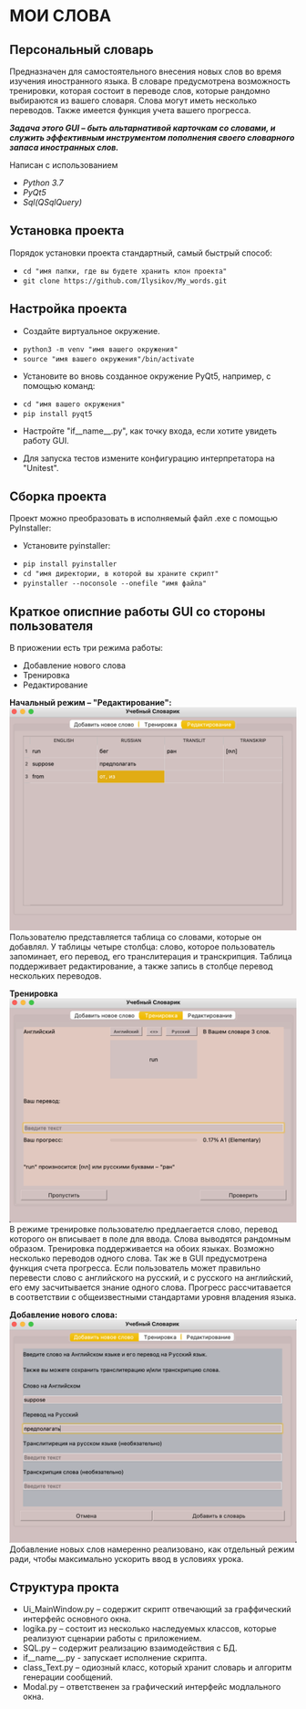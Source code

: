 МОИ СЛОВА
===============================================

Персональный словарь
--------------------
Предназначен для самостоятельного внесения новых слов во время изучения иностранного языка. В словаре предусмотрена
возможность тренировки, которая состоит в переводе слов, которые рандомно выбираются из вашего словаря. Слова могут иметь
несколько переводов. Также имеется функция учета вашего прогресса.


***Задача этого GUI – быть альтарнативой карточкам со словами, и служить эффективным инструментом пополнения своего 
словарного запаса иностранных слов.***



Написан с использованием
* *Python 3.7*
* *PyQt5*
* *Sql(QSqlQuery)*

Установка проекта
-----------------
Порядок установки проекта стандартный, самый быстрый способ:
- `cd "имя папки, где вы будете хранить клон проекта"`
- `git clone https://github.com/Ilysikov/My_words.git`

Настройка проекта
------------------
* Создайте виртуальное окружение. 
- `python3 -m venv "имя вашего окружения"`
- `source "имя вашего окружения"/bin/activate`

* Установите во вновь созданное окружение PyQt5, например, с помощью команд:
- `cd "имя вашего окружения"`
- `pip install pyqt5`

* Настройте "if__name__.py", как точку входа, если хотите увидеть работу GUI. 

* Для запуска тестов измените конфигурацию интерпретатора на "Unitest".

Сборка проекта
--------------
Проект можно преобразовать в исполняемый файл .exe с помощью PyInstaller:
* Установите pyinstaller: 
- `pip install pyinstaller`
- `cd "имя директории, в которой вы храните скрипт"`
- `pyinstaller --noconsole --onefile "имя файла"`

Краткое описпние работы GUI со стороны пользователя
---------------------------------------------------
В приожении есть три режима работы:
* Добавление нового слова
* Тренировка
* Редактирование

**Начальный режим – "Редактирование":**
![редактирование]( https://github.com/Ilysikov/My_words/raw/master/docs/static/redact.png)
Пользователю представляется таблица со словами, которые он добавлял. 
У таблицы четыре столбца: слово, которое пользователь запоминает, его перевод, его транслитерация
и транскрипция. Таблица поддерживает редактирование, а также запись в столбце перевод нескольких переводов.

**Тренировка**
![тренировка](https://github.com/Ilysikov/My_words/raw/master/docs/static/training.png)
В режиме тренировке пользователю предлаегается слово, перевод которого он вписывает в поле для ввода. Слова выводятся
рандомным образом. Тренировка поддерживается на обоих языках. Возможно несколько переводов одного слова. Так же в GUI 
предусмотрена функция счета прогресса. Если пользователь может правильно перевести слово с английского на русский, и с
русского на английский, его ему засчитывается знание одного слова. Прогресс рассчитавается в соответствии с 
общеизвестными стандартами уровня владения языка.

**Добавление нового слова:**
![добавить новое слово](https://github.com/Ilysikov/My_words/raw/master/docs/static/save.png)
Добавление новых слов намеренно реализовано, как отдельный режим ради, 
чтобы максимально ускорить ввод в условиях урока.

Структура прокта
----------------
* Ui_MainWindow.py – содержит скрипт отвечающий за граффический интерфейс основного окна.
* logika.py – состоит из несколько наследуемых классов, которые реализуют сценарии работы с приложением.
* SQL.py – содержит реализацию взаимодействия с БД.
* if__name__.py - запускает исполнение скрипта. 
* class_Text.py – одиозный класс, который хранит словарь и алгоритм генерации сообщений.
* Modal.py – ответственен за графический интерфейс модлального окна. 








